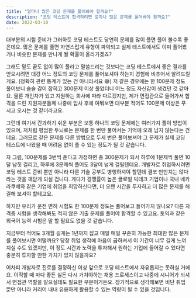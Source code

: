 ```yaml
---
title: "얼마나 많은 코딩 문제를 풀어봐야 할까요?"
description: "코딩 테스트에 합격하려면 얼마나 많은 문제를 풀어봐야 할까요?"
date: 2022-03-10
---
```


대부분의 시험 준비가 그러하듯 코딩 테스트도 당연히 문제를 많이 풀면 풀어 볼수록 좋은데요.
많은 문제를 풀면 자연스럽게 유형이 파악되고 실제 테스트에서도 이미 풀어봤거나 비슷한 문제를 만나게 될 확률이 올라가겠죠?

그래도 밑도 끝도 없이 많이 풀라고 말씀드리는 것보다는 코딩 테스트에서 좋은 결과를 얻으시려면 대강 어느 정도의 코딩 문제를 풀어보셔야 하는지 경험에 비추어서 알려드릴게요.
(정확히 관련 통계가 있는 건 아니라서요 😅)
저 같은 경우에는 한 100문제 정도 풀어보니 슬슬 감이 잡히고 300문제 이상 풀었더니 어느 정도 자신감이 생겼던 것 같아요.
물론 개인차가 있고 지원하는 회사에 따라 다르겠지만, 제가 면접관으로 들어가서 합격을 드린 지원자분들께 나중에 입사 후에 여쭤보면 대부분 적어도 100문제 이상은 푸시고 오시는 것 같더라고요.

그런데 여기서 간과하기 쉬운 부분은 보통 하나의 코딩 문제에는 여러가지 풀이 방법이 있으며, 저처럼 평범한 두뇌로는 문제를 한 번만 풀어서는 기억에 오래 남지 않는다는 건데요.
그러므로 같은 문제를 다른 방법으로 두세 번은 풀어보셔야 그 문제가 실제 코딩 테스트에 나왔을 때 어려움 없이 풀 수 있는 정도가 될 것 같습니다.

자 그럼, 100문제를 3번씩 푼다고 가정하면 총 300문제가 되서 하루에 1문제씩 풀면 10달 남짓 걸리고, 하루에 3문제씩 풀어도 3달이 넘게 걸릴텐데요.
개발자로 취업하시려면 코딩 테스트 준비 뿐만 아니라 다른 기술 공부도 병행하셔야 할텐데 결코 만만치는 않다라는 것을 깨닫게 되실 겁니다.
게다가 경쟁률이 높은 글로벌 빅테크 기업이나 국내 네카라쿠베와 같은 기업에 취업을 희망하신다면, 더 오랜 시간을 투자하고 더 많은 문제를 해결해 보셔야 할테고요.

하지만 우리가 운전 면허 시험도 한 100문제 정도는 풀어보고 들어가지 않나요?
다른 자격증 시험을 생각해봐도 적지 않은 기출 문제를 풀어야 합격할 수 있고요.
토익과 같은 외국어 능력 시험은 말 할 필요도 없을 것 같습니다.

지금부터 적어도 3개월 길게는 1년까지 잡고 매일 매일 꾸준히 가능한 최대한 많은 문제를 풀어보시면 어떨까요?
당장 취업 생각에 마음이 급하셔서 이 기간이 너무 길게 느껴지실 수도 있겠지만, 이 정도 시간과 노력을 투자해서 원하는 기업에 들어갈 수 있다면 충분히 투자할 만한 가치가 있지 않을까요?

어차피 개발자로 진로를 결정하신 이상 앞으로 코딩 테스트에서 자유롭지는 못하실 거에요.
이직할 때 마다 좋든 싫든 다시 거처야하는 채용 프로세스이고 나중에 시니어가 되셔서 면접관 역할을 맡으실테도 필요한 부분이거든요.
장기적으로 생각해보면 비단 취업 뿐만 아니라 커리어 내내 유용하게 활용할 수 있는 역량이 될 수 있을 것입니다.
